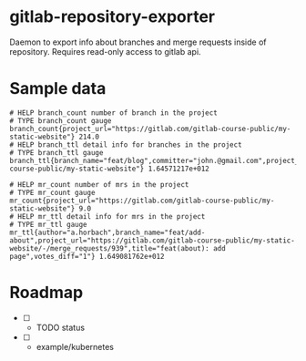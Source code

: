 # gitlab-repository-exporter

Daemon to export info about branches and merge requests inside of repository.
Requires read-only access to gitlab api.

# Sample data

```code
# HELP branch_count number of branch in the project
# TYPE branch_count gauge
branch_count{project_url="https://gitlab.com/gitlab-course-public/my-static-website"} 214.0
# HELP branch_ttl detail info for branches in the project
# TYPE branch_ttl gauge
branch_ttl{branch_name="feat/blog",committer="john.@gmail.com",project_url="https://gitlab.com/gitlab-course-public/my-static-website"} 1.64571217e+012
```

```code
# HELP mr_count number of mrs in the project
# TYPE mr_count gauge
mr_count{project_url="https://gitlab.com/gitlab-course-public/my-static-website"} 9.0
# HELP mr_ttl detail info for mrs in the project
# TYPE mr_ttl gauge
mr_ttl{author="a.horbach",branch_name="feat/add-about",project_url="https://gitlab.com/gitlab-course-public/my-static-website/-/merge_requests/939",title="feat(about): add page",votes_diff="1"} 1.649081762e+012
```
# Roadmap

- [ ] - TODO status
- [ ] - example/kubernetes
